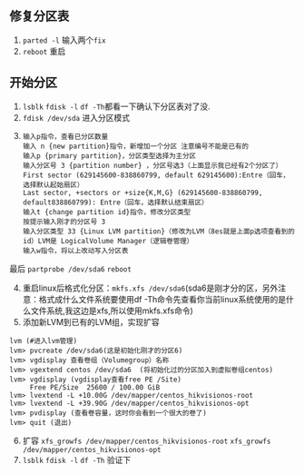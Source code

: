 ## 修复分区表
1. `parted -l` 输入两个`fix`
2. `reboot` 重启
## 开始分区
1. `lsblk` `fdisk -l` `df -Th`都看一下确认下分区表对了没.
2. `fdisk /dev/sda` 进入分区模式
3. 
     ```
     输入p指令，查看已分区数量
     输入 n {new partition}指令，新增加一个分区 注意编号不能是已有的
     输入p {primary partition}，分区类型选择为主分区
     输入分区号 3 {partition number} ，分区号选3（上面显示我已经有2个分区了）
     First sector (629145600-838860799, default 629145600):Entre（回车，选择默认起始扇区）
     Last sector, +sectors or +size{K,M,G} (629145600-838860799, default838860799): Entre（回车，选择默认结束扇区）
     输入t {change partition id}指令，修改分区类型
     按提示输入刚才的分区号 3
     输入分区类型 33 {Linux LVM partition}（修改为LVM（8es就是上面p选项查看到的id）LVM是 LogicalVolume Manager（逻辑卷管理）
     输入w指令，将以上改动写入分区表

     ```
最后 `partprobe /dev/sda6` `reboot` 

4. 重启linux后格式化分区：`mkfs.xfs /dev/sda6`(sda6是刚才分的区，另外注意：格式成什么文件系统要使用df -Th命令先查看你当前linux系统使用的是什么文件系统,我这边是xfs,所以使用mkfs.xfs命令)
5. 添加新LVM到已有的LVM组，实现扩容
```
lvm (#进入lvm管理)
lvm> pvcreate /dev/sda6(这是初始化刚才的分区6)
lvm> vgdisplay 查看卷组（Volumegroup）名称
lvm> vgextend centos /dev/sda6  (将初始化过的分区加入到虚拟卷组centos)
lvm> vgdisplay (vgdisplay查看free PE /Site)
     Free PE/Size  25600 / 100.00 GiB
lvm> lvextend -L +10.00G /dev/mapper/centos_hikvisionos-root
lvm> lvextend -L +39.90G /dev/mapper/centos_hikvisionos-opt
lvm> pvdisplay (查看卷容量，这时你会看到一个很大的卷了)
lvm> quit (退出)
```
6. 扩容 `xfs_growfs /dev/mapper/centos_hikvisionos-root` `xfs_growfs /dev/mapper/centos_hikvisionos-opt`
7. `lsblk` `fdisk -l` `df -Th` 验证下